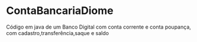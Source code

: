 # ContaBancariaDiome
Código em java de um Banco Digital com conta corrente e conta poupança, com cadastro,transferência,saque e saldo
